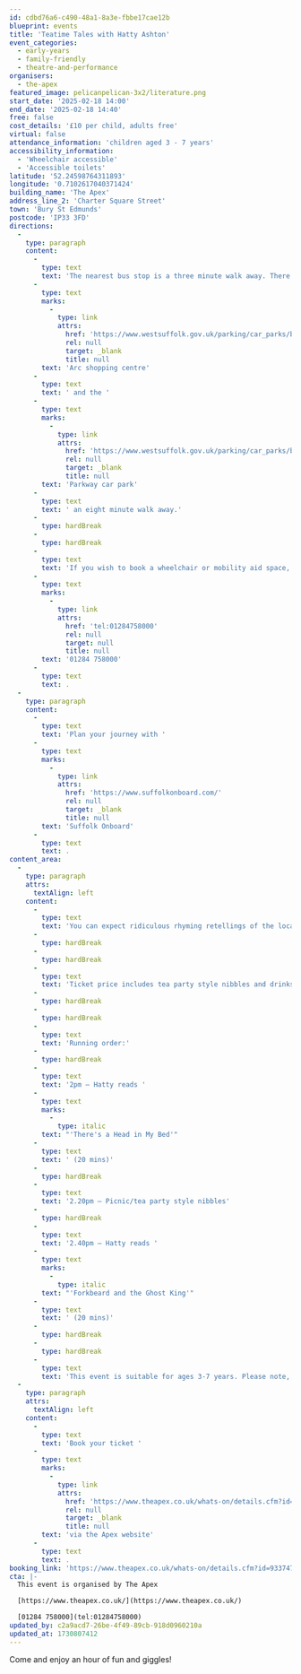 ```yaml
---
id: cdbd76a6-c490-48a1-8a3e-fbbe17cae12b
blueprint: events
title: 'Teatime Tales with Hatty Ashton'
event_categories:
  - early-years
  - family-friendly
  - theatre-and-performance
organisers:
  - the-apex
featured_image: pelicanpelican-3x2/literature.png
start_date: '2025-02-18 14:00'
end_date: '2025-02-18 14:40'
free: false
cost_details: '£10 per child, adults free'
virtual: false
attendance_information: 'children aged 3 - 7 years'
accessibility_information:
  - 'Wheelchair accessible'
  - 'Accessible toilets'
latitude: '52.24598764311893'
longitude: '0.7102617040371424'
building_name: 'The Apex'
address_line_2: 'Charter Square Street'
town: 'Bury St Edmunds'
postcode: 'IP33 3FD'
directions:
  -
    type: paragraph
    content:
      -
        type: text
        text: 'The nearest bus stop is a three minute walk away. There is car parking at the '
      -
        type: text
        marks:
          -
            type: link
            attrs:
              href: 'https://www.westsuffolk.gov.uk/parking/car_parks/bse_car_parks/cattle-market-car-park.cfm'
              rel: null
              target: _blank
              title: null
        text: 'Arc shopping centre'
      -
        type: text
        text: ' and the '
      -
        type: text
        marks:
          -
            type: link
            attrs:
              href: 'https://www.westsuffolk.gov.uk/parking/car_parks/bse_car_parks/parkway-multi-storey-car-park.cfm'
              rel: null
              target: _blank
              title: null
        text: 'Parkway car park'
      -
        type: text
        text: ' an eight minute walk away.'
      -
        type: hardBreak
      -
        type: hardBreak
      -
        type: text
        text: 'If you wish to book a wheelchair or mobility aid space, please contact the Box office on '
      -
        type: text
        marks:
          -
            type: link
            attrs:
              href: 'tel:01284758000'
              rel: null
              target: null
              title: null
        text: '01284 758000'
      -
        type: text
        text: .
  -
    type: paragraph
    content:
      -
        type: text
        text: 'Plan your journey with '
      -
        type: text
        marks:
          -
            type: link
            attrs:
              href: 'https://www.suffolkonboard.com/'
              rel: null
              target: _blank
              title: null
        text: 'Suffolk Onboard'
      -
        type: text
        text: .
content_area:
  -
    type: paragraph
    attrs:
      textAlign: left
    content:
      -
        type: text
        text: 'You can expect ridiculous rhyming retellings of the local legends that surround the Anglo-Saxon King Edmund. Complete with bogie battles and one very loud fart!'
      -
        type: hardBreak
      -
        type: hardBreak
      -
        type: text
        text: 'Ticket price includes tea party style nibbles and drinks supplied for children.'
      -
        type: hardBreak
      -
        type: hardBreak
      -
        type: text
        text: 'Running order:'
      -
        type: hardBreak
      -
        type: text
        text: '2pm – Hatty reads '
      -
        type: text
        marks:
          -
            type: italic
        text: "'There's a Head in My Bed'"
      -
        type: text
        text: ' (20 mins)'
      -
        type: hardBreak
      -
        type: text
        text: '2.20pm – Picnic/tea party style nibbles'
      -
        type: hardBreak
      -
        type: text
        text: '2.40pm – Hatty reads '
      -
        type: text
        marks:
          -
            type: italic
        text: "'Forkbeard and the Ghost King'"
      -
        type: text
        text: ' (20 mins)'
      -
        type: hardBreak
      -
        type: hardBreak
      -
        type: text
        text: 'This event is suitable for ages 3-7 years. Please note, children must be accompanied by an adult at all times, maximum of two adults free of charge per child.'
  -
    type: paragraph
    attrs:
      textAlign: left
    content:
      -
        type: text
        text: 'Book your ticket '
      -
        type: text
        marks:
          -
            type: link
            attrs:
              href: 'https://www.theapex.co.uk/whats-on/details.cfm?id=933747&ins=1433790'
              rel: null
              target: _blank
              title: null
        text: 'via the Apex website'
      -
        type: text
        text: .
booking_link: 'https://www.theapex.co.uk/whats-on/details.cfm?id=933747&ins=1433790'
cta: |-
  This event is organised by The Apex

  [https://www.theapex.co.uk/](https://www.theapex.co.uk/) 

  [01284 758000](tel:01284758000)
updated_by: c2a9acd7-26be-4f49-89cb-918d0960210a
updated_at: 1730807412
---
```

Come and enjoy an hour of fun and giggles!